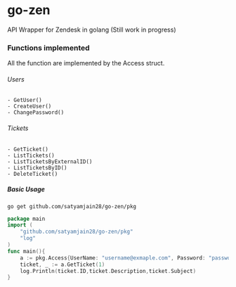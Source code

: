 # go-zen

API Wrapper for Zendesk in golang (Still work in progress)

### Functions implemented

All the function are implemented by the Access struct. 

###### Users
```
- GetUser()
- CreateUser()
- ChangePassword()
```
###### Tickets
```
- GetTicket()
- ListTickets()
- ListTicketsByExternalID()
- ListTicketsByID()
- DeleteTicket()
```

##### Basic Usage
`
go get github.com/satyamjain28/go-zen/pkg
`

```go
package main
import (
    "github.com/satyamjain28/go-zen/pkg"
    "log"
)
func main(){
	a := pkg.Access{UserName: "username@exmaple.com", Password: "password", Domain: "acme"}
	ticket, _ := a.GetTicket(1)
	log.Println(ticket.ID,ticket.Description,ticket.Subject)
}
```
 

